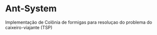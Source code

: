 # Ant-System
Implementação de Colônia de formigas para resoluçao do problema do caixeiro-viajante (TSP)
